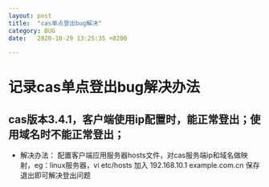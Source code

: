 ```yaml
---
layout: post
title:  "cas单点登出bug解决"
category: BUG
date:   2020-10-29 13:25:35 +0200

---
```


# 记录cas单点登出bug解决办法
## cas版本3.4.1，客户端使用ip配置时，能正常登出；使用域名时不能正常登出；
- 解决办法： 配置客户端应用服务器hosts文件，对cas服务端ip和域名做映射，eg：linux服务器，vi etc/hosts 加入 192.168.10.1 example.com.cn 保存退出即可解决登出问题
